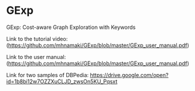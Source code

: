 # GExp
GExp: Cost-aware Graph Exploration with Keywords

Link to the tutorial video: (https://github.com/mhnamaki/GExp/blob/master/GExp_user_manual.pdf)

Link to the user manual: (https://github.com/mhnamaki/GExp/blob/master/GExp_user_manual.pdf)

Link for two samples of DBPedia: https://drive.google.com/open?id=1b8bi12w7OZZXuCLJD_zwsOn5KU_Pqsxt

